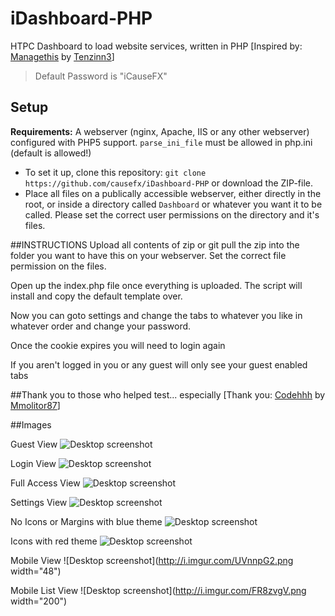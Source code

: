 # iDashboard-PHP
HTPC Dashboard to load website services, written in PHP [Inspired by: [Managethis](https://github.com/Tenzinn3/Managethis) by [Tenzinn3](https://github.com/Tenzinn3)]
>Default Password is "iCauseFX"

## Setup
**Requirements:** A webserver (nginx, Apache, IIS or any other webserver) configured with PHP5 support.
`` parse_ini_file `` must be allowed in php.ini (default is allowed!)
- To set it up, clone this repository:
`` git clone https://github.com/causefx/iDashboard-PHP `` or download the ZIP-file.
- Place all files on a publically accessible webserver, either directly in the root, or inside a directory called ``Dashboard`` or whatever you want it to be called.  Please set the correct user permissions on the directory and it's files.

##INSTRUCTIONS
Upload all contents of zip or git pull the zip into the folder you want to have this on your webserver.  Set the correct file permission on the files.

Open up the index.php file once everything is uploaded.  The script will install and copy the default template over.

Now you can goto settings and change the tabs to whatever you like in whatever order and change your password.

Once the cookie expires you will need to login again

If you aren't logged in you or any guest will only see your guest enabled tabs

##Thank you to those who helped test... especially
[Thank you: [Codehhh](https://github.com/Codehhh) by [Mmolitor87](https://github.com/mmolitor87)]

##Images

Guest View
![Desktop screenshot](http://i.imgur.com/KwEO6rp.png)

Login View
![Desktop screenshot](http://i.imgur.com/n6rZ4qx.png)

Full Access View
![Desktop screenshot](http://i.imgur.com/NzcLlbF.png)

Settings View
![Desktop screenshot](http://i.imgur.com/yG2b6IB.png)

No Icons or Margins with blue theme
![Desktop screenshot](http://i.imgur.com/5AFu45X.png)

Icons with red theme
![Desktop screenshot](http://i.imgur.com/UMO6KgP.png)

Mobile View
![Desktop screenshot](http://i.imgur.com/UVnnpG2.png width="48")

Mobile List View
![Desktop screenshot](http://i.imgur.com/FR8zvgV.png width="200")
